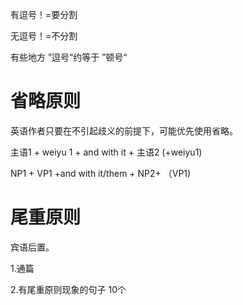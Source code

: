 有逗号！=要分割

无逗号！=不分割

有些地方 ”逗号“约等于 ”顿号“

# 省略原则

英语作者只要在不引起歧义的前提下，可能优先使用省略。

主语1 + weiyu 1 + and with it + 主语2 (+weiyu1)

NP1 + VP1 +and with it/them + NP2+ （VP1)

# 尾重原则

宾语后置。

1.通篇

2.有尾重原则现象的句子  10个